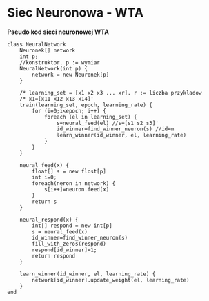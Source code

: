# Siec Neuronowa - WTA

**Pseudo kod sieci neuronowej WTA**

    class NeuralNetwork
    	Neuronek[] network
    	int p;
    	//konstruktor. p := wymiar
    	NeuralNetwork(int p) {
    		network = new Neuronek[p]
    	}
    
    	/* learning_set = [x1 x2 x3 ... xr]. r := liczba przykladow
    	/* x1=[x11 x12 x13 x14]'
    	train(learning_set, epoch, learning_rate) {
    		for (i=0;i<epoch; i++) {
    			foreach (el in learning_set) {
    				s=neural_feed(el) //s=[s1 s2 s3]'
    				id_winner=find_winner_neuron(s) //id=m
    				learn_winner(id_winner, el, learning_rate)			
    			}
    		}
    	}
    
    	neural_feed(x) {
    		float[] s = new flost[p]
    		int i=0;
    		foreach(neron in network) {
    			s[i++]=neuron.feed(x)
    		}
    		return s
    	}
    	
    	neural_respond(x) {
    		int[] respond = new int[p]		
    		s = neural_feed(x)
    		id_winner=find_winner_neuron(s)
    		fill_with_zeros(respond)
    		respond[id_winner]=1;
    		return respond
    	}
    	
    	learn_winner(id_winner, el, learning_rate) {
    		network[id_winner].update_weight(el, learning_rate)
    	}
    end
